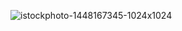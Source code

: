 ![istockphoto-1448167345-1024x1024](https://github.com/bulbuwad/github.io./assets/168969318/6f25c557-83fa-43a7-a965-455ea34edc16)
